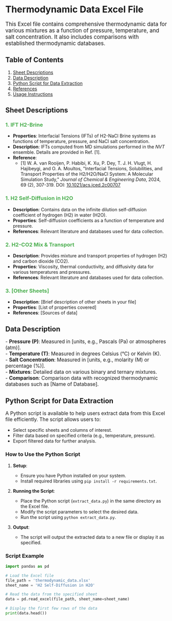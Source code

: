# Thermodynamic Data Excel File

<p style="font-size: 1.2em;">This Excel file contains comprehensive thermodynamic data for various mixtures as a function of pressure, temperature, and salt concentration. It also includes comparisons with established thermodynamic databases.</p>

## Table of Contents

1. [Sheet Descriptions](#sheet-descriptions)
2. [Data Description](#data-description)
3. [Python Script for Data Extraction](#python-script-for-data-extraction)
4. [References](#references)
5. [Usage Instructions](#usage-instructions)

## Sheet Descriptions

### <span style="color: #4CAF50;">1. IFT H2-Brine</span>
- **Properties**: Interfacial Tensions (IFTs) of H2-NaCl Brine systems as functions of temperature, pressure, and NaCl salt concentration.
- **Description**: IFTs computed from MD simulations performed in the _NVT_ ensemble. Details are provided in Ref. [1]. 
- **Reference**: 
    - [1] W. A. van Rooijen, P. Habibi, K. Xu, P. Dey, T. J. H. Vlugt, H. Hajibeygi, and O. A. Moultos, "Interfacial Tensions, Solubilities, and Transport Properties of the H2/H2O/NaCl System: A Molecular Simulation Study," *Journal of Chemical & Engineering Data*, 2024, 69 (2), 307-319. DOI: [10.1021/acs.jced.2c00707](https://doi.org/10.1021/acs.jced.2c00707) 

### <span style="color: #4CAF50;">1. H2 Self-Diffusion in H2O</span>
- **Description**: Contains data on the infinite dilution self-diffusion coefficient of hydrogen (H2) in water (H2O).
- **Properties**: Self-diffusion coefficients as a function of temperature and pressure.
- **References**: Relevant literature and databases used for data collection.

### <span style="color: #4CAF50;">2. H2-CO2 Mix & Transport</span>
- **Description**: Provides mixture and transport properties of hydrogen (H2) and carbon dioxide (CO2).
- **Properties**: Viscosity, thermal conductivity, and diffusivity data for various temperatures and pressures.
- **References**: Relevant literature and databases used for data collection.

### <span style="color: #4CAF50;">3. [Other Sheets]</span>
- **Description**: [Brief description of other sheets in your file]
- **Properties**: [List of properties covered]
- **References**: [Sources of data]

## Data Description

<p style="font-size: 1.1em;">
- <b>Pressure (P)</b>: Measured in [units, e.g., Pascals (Pa) or atmospheres (atm)].<br>
- <b>Temperature (T)</b>: Measured in degrees Celsius (°C) or Kelvin (K).<br>
- <b>Salt Concentration</b>: Measured in [units, e.g., molarity (M) or percentage (%)].<br>
- <b>Mixtures</b>: Detailed data on various binary and ternary mixtures.<br>
- <b>Comparison</b>: Comparison data with recognized thermodynamic databases such as [Name of Database].
</p>

## Python Script for Data Extraction

<p style="font-size: 1.1em;">A Python script is available to help users extract data from this Excel file efficiently. The script allows users to:</p>

<ul>
  <li>Select specific sheets and columns of interest.</li>
  <li>Filter data based on specified criteria (e.g., temperature, pressure).</li>
  <li>Export filtered data for further analysis.</li>
</ul>

### How to Use the Python Script

1. **Setup**:
   - Ensure you have Python installed on your system.
   - Install required libraries using `pip install -r requirements.txt`.

2. **Running the Script**:
   - Place the Python script (`extract_data.py`) in the same directory as the Excel file.
   - Modify the script parameters to select the desired data.
   - Run the script using `python extract_data.py`.

3. **Output**:
   - The script will output the extracted data to a new file or display it as specified.

### Script Example

```python
import pandas as pd

# Load the Excel file
file_path = 'thermodynamic_data.xlsx'
sheet_name = 'H2 Self-Diffusion in H2O'

# Read the data from the specified sheet
data = pd.read_excel(file_path, sheet_name=sheet_name)

# Display the first few rows of the data
print(data.head())

